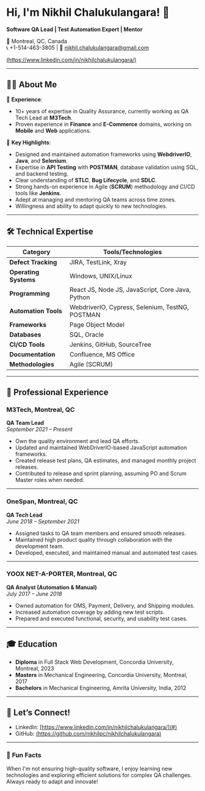 # Hi, I'm Nikhil Chalukulangara! 👋  
**Software QA Lead | Test Automation Expert | Mentor**

📍 Montreal, QC, Canada  
📞 +1-514-463-3805 | 📧 nikhil.chalukulangara@gmail.com  

[(https://www.linkedin.com/in/nikhilchalukulangara/)](#)  

---

## 👨‍💻 **About Me**

🔹 **Experience**:  
- 10+ years of expertise in Quality Assurance, currently working as QA Tech Lead at **M3Tech**.  
- Proven experience in **Finance** and **E-Commerce** domains, working on **Mobile** and **Web** applications.  

🔹 **Key Highlights**:  
- Designed and maintained automation frameworks using **WebdriverIO**, **Java**, and **Selenium**.  
- Expertise in **API Testing** with **POSTMAN**, database validation using SQL, and backend testing.  
- Clear understanding of **STLC**, **Bug Lifecycle**, and **SDLC**.  
- Strong hands-on experience in Agile (**SCRUM**) methodology and CI/CD tools like **Jenkins**.  
- Adept at managing and mentoring QA teams across time zones.  
- Willingness and ability to adapt quickly to new technologies.  

---

## 🛠️ **Technical Expertise**

| **Category**           | **Tools/Technologies**                                 |
|-------------------------|-------------------------------------------------------|
| **Defect Tracking**     | JIRA, TestLink, Xray                                  |
| **Operating Systems**   | Windows, UNIX/Linux                                   |
| **Programming**         | React JS, Node JS, JavaScript, Core Java, Python      |
| **Automation Tools**    | WebdriverIO, Cypress, Selenium, TestNG, POSTMAN       |
| **Frameworks**          | Page Object Model                                    |
| **Databases**           | SQL, Oracle                                          |
| **CI/CD Tools**         | Jenkins, GitHub, SourceTree                          |
| **Documentation**       | Confluence, MS Office                                |
| **Methodologies**       | Agile (SCRUM)                                        |

---

## 💼 **Professional Experience**

### **M3Tech, Montreal, QC**  
**QA Team Lead**  
_September 2021 – Present_  

- Own the quality environment and lead QA efforts.  
- Updated and maintained WebDriverIO-based JavaScript automation frameworks.  
- Created release test plans, QA estimates, and managed monthly project releases.  
- Contributed to release and sprint planning, assuming PO and Scrum Master roles when needed.  

---

### **OneSpan, Montreal, QC**  
**QA Tech Lead**  
_June 2018 – September 2021_  

- Assigned tasks to QA team members and ensured smooth releases.  
- Maintained high product quality through collaboration with the development team.  
- Developed, executed, and maintained manual and automated test cases.  

---

### **YOOX NET-A-PORTER, Montreal, QC**  
**QA Analyst (Automation & Manual)**  
_July 2017 – June 2018_  

- Owned automation for OMS, Payment, Delivery, and Shipping modules.  
- Increased automation coverage by adding new test scripts.  
- Prepared and executed functional, security, and usability test cases.  

---

## 🎓 **Education**

- **Diploma** in Full Stack Web Development, Concordia University, Montreal, 2023  
- **Masters** in Mechanical Engineering, Concordia University, Montreal, 2017  
- **Bachelors** in Mechanical Engineering, Amrita University, India, 2012  

---

## 🔗 **Let’s Connect!**  

- LinkedIn: [https://www.linkedin.com/in/nikhilchalukulangara/](#)  
- GitHub: [(https://github.com/nikhilpc/nikhilchalukulangara)](#)  

---

### 🌟 **Fun Facts**  

When I'm not ensuring high-quality software, I enjoy learning new technologies and exploring efficient solutions for complex QA challenges. Always ready to adapt and innovate!

